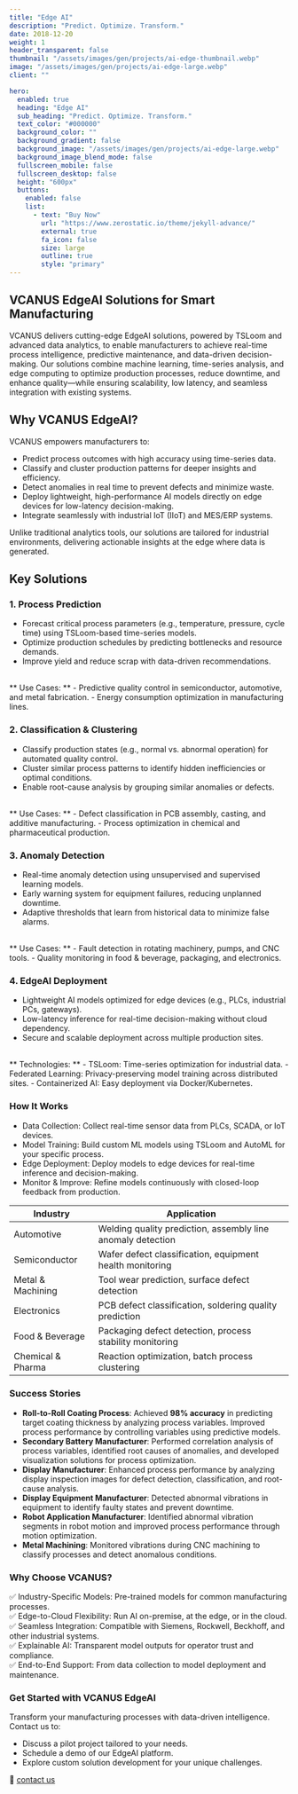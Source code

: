 ```yaml
---
title: "Edge AI"
description: "Predict. Optimize. Transform."
date: 2018-12-20
weight: 1
header_transparent: false
thumbnail: "/assets/images/gen/projects/ai-edge-thumbnail.webp"
image: "/assets/images/gen/projects/ai-edge-large.webp"
client: ""

hero:
  enabled: true
  heading: "Edge AI"
  sub_heading: "Predict. Optimize. Transform."
  text_color: "#000000"
  background_color: ""
  background_gradient: false
  background_image: "/assets/images/gen/projects/ai-edge-large.webp"
  background_image_blend_mode: false
  fullscreen_mobile: false
  fullscreen_desktop: false
  height: "600px"
  buttons:
    enabled: false
    list:
      - text: "Buy Now"
        url: "https://www.zerostatic.io/theme/jekyll-advance/"
        external: true
        fa_icon: false
        size: large
        outline: true
        style: "primary"
---
```


## VCANUS EdgeAI Solutions for Smart Manufacturing

VCANUS delivers cutting-edge EdgeAI solutions, powered by TSLoom and advanced data analytics, to enable manufacturers to achieve real-time process intelligence, predictive maintenance, and data-driven decision-making. Our solutions combine machine learning, time-series analysis, and edge computing to optimize production processes, reduce downtime, and enhance quality—while ensuring scalability, low latency, and seamless integration with existing systems.

## Why VCANUS EdgeAI?

VCANUS empowers manufacturers to:

- Predict process outcomes with high accuracy using time-series data.
- Classify and cluster production patterns for deeper insights and efficiency.
- Detect anomalies in real time to prevent defects and minimize waste.
- Deploy lightweight, high-performance AI models directly on edge devices for low-latency decision-making.
- Integrate seamlessly with industrial IoT (IIoT) and MES/ERP systems.

Unlike traditional analytics tools, our solutions are tailored for industrial environments, delivering actionable insights at the edge where data is generated.

## Key Solutions

### 1. Process Prediction
- Forecast critical process parameters (e.g., temperature, pressure, cycle time) using TSLoom-based time-series models.
- Optimize production schedules by predicting bottlenecks and resource demands.
- Improve yield and reduce scrap with data-driven recommendations.
<br>
** Use Cases: **
    - Predictive quality control in semiconductor, automotive, and metal fabrication.
    - Energy consumption optimization in manufacturing lines.


### 2. Classification & Clustering
- Classify production states (e.g., normal vs. abnormal operation) for automated quality control.
- Cluster similar process patterns to identify hidden inefficiencies or optimal conditions.
- Enable root-cause analysis by grouping similar anomalies or defects.
<br>
** Use Cases: **
    - Defect classification in PCB assembly, casting, and additive manufacturing.
    - Process optimization in chemical and pharmaceutical production.


### 3. Anomaly Detection
- Real-time anomaly detection using unsupervised and supervised learning models.
- Early warning system for equipment failures, reducing unplanned downtime.
- Adaptive thresholds that learn from historical data to minimize false alarms.
<br>
** Use Cases: **
    - Fault detection in rotating machinery, pumps, and CNC tools.
    - Quality monitoring in food & beverage, packaging, and electronics.


### 4. EdgeAI Deployment
- Lightweight AI models optimized for edge devices (e.g., PLCs, industrial PCs, gateways).
- Low-latency inference for real-time decision-making without cloud dependency.
- Secure and scalable deployment across multiple production sites.
<br>
** Technologies: **
    - TSLoom: Time-series optimization for industrial data.
    - Federated Learning: Privacy-preserving model training across distributed sites.
    - Containerized AI: Easy deployment via Docker/Kubernetes.

### How It Works
- Data Collection: Collect real-time sensor data from PLCs, SCADA, or IoT devices.
- Model Training: Build custom ML models using TSLoom and AutoML for your specific process.
- Edge Deployment: Deploy models to edge devices for real-time inference and decision-making.
- Monitor & Improve: Refine models continuously with closed-loop feedback from production.

| Industry | Application |
|---|---|
| Automotive | Welding quality prediction, assembly line anomaly detection |
| Semiconductor | Wafer defect classification, equipment health monitoring |
| Metal & Machining | Tool wear prediction, surface defect detection |
| Electronics | PCB defect classification, soldering quality prediction |
| Food & Beverage | Packaging defect detection, process stability monitoring |
| Chemical & Pharma | Reaction optimization, batch process clustering |

### Success Stories 
- **Roll-to-Roll Coating Process**: Achieved **98% accuracy** in predicting target coating thickness by analyzing process variables. Improved process performance by controlling variables using predictive models.
- **Secondary Battery Manufacturer**: Performed correlation analysis of process variables, identified root causes of anomalies, and developed visualization solutions for process optimization.
- **Display Manufacturer**: Enhanced process performance by analyzing display inspection images for defect detection, classification, and root-cause analysis.
- **Display Equipment Manufacturer**: Detected abnormal vibrations in equipment to identify faulty states and prevent downtime.
- **Robot Application Manufacturer**: Identified abnormal vibration segments in robot motion and improved process performance through motion optimization.
- **Metal Machining**: Monitored vibrations during CNC machining to classify processes and detect anomalous conditions.

### Why Choose VCANUS?
✅ Industry-Specific Models: Pre-trained models for common manufacturing processes.
<br>
✅ Edge-to-Cloud Flexibility: Run AI on-premise, at the edge, or in the cloud.
<br>
✅ Seamless Integration: Compatible with Siemens, Rockwell, Beckhoff, and other industrial systems.
<br>
✅ Explainable AI: Transparent model outputs for operator trust and compliance.
<br>
✅ End-to-End Support: From data collection to model deployment and maintenance.

### Get Started with VCANUS EdgeAI
Transform your manufacturing processes with data-driven intelligence. Contact us to:
- Discuss a pilot project tailored to your needs.
- Schedule a demo of our EdgeAI platform.
- Explore custom solution development for your unique challenges.

📩 [contact us](mailto:info@vcanus.com)
